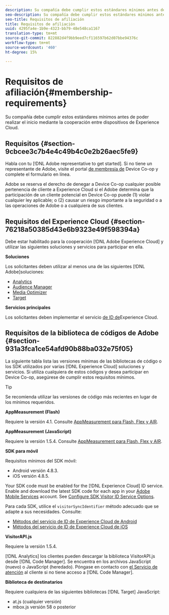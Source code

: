 ```yaml
---
description: Su compañía debe cumplir estos estándares mínimos antes de poder realizar el inicio mediante la cooperación entre dispositivos de Experience Cloud.
seo-description: Su compañía debe cumplir estos estándares mínimos antes de poder realizar el inicio mediante la cooperación entre dispositivos de Experience Cloud.
seo-title: Requisitos de afiliación
title: Requisitos de afiliación
uuid: 4295fa4e-1b9e-4323-bb79-48e548ca1167
translation-type: tm+mt
source-git-commit: 822882d4f9bb9eed7cf116597b62d07bbe94376c
workflow-type: tm+mt
source-wordcount: '460'
ht-degree: 15%

---
```



# Requisitos de afiliación{#membership-requirements}

Su compañía debe cumplir estos estándares mínimos antes de poder realizar el inicio mediante la cooperación entre dispositivos de Experience Cloud.

## Requisitos {#section-9cbcee3c7b4e4c49b4c0e2b26aec5fe9}

Habla con tu [!DNL Adobe representative to get started]. Si no tiene un representante de Adobe, visite el portal [de membresía de](http://landing.adobe.com/en/na/events/summit/275658-summit-co-op.html) Device Co-op y complete el formulario en línea.

Adobe se reserva el derecho de denegar a Device Co-op cualquier posible pertenencia de cliente a Experience Cloud si el Adobe determina que la participación de un cliente potencial en Device Co-op puede (1) violar cualquier ley aplicable; o (2) causar un riesgo importante a la seguridad o a las operaciones de Adobe o a cualquiera de sus clientes.

## Requisitos del Experience Cloud {#section-76218a50385d43e6b9323e49f598394a}

Debe estar habilitado para la cooperación [!DNL Adobe Experience Cloud] y utilizar las siguientes soluciones y servicios para participar en ella.

**Soluciones**

Los solicitantes deben utilizar al menos una de las siguientes [!DNL Adobe]soluciones:

* [Analytics](http://www.adobe.com/es/marketing-cloud/web-analytics.html)
* [Audience Manager](http://www.adobe.com/es/marketing-cloud/data-management-platform.html)
* [Media Optimizer](http://www.adobe.com/marketing-cloud/online-advertising-management.html)
* [Target](http://www.adobe.com/es/marketing-cloud/testing-targeting.html)

**Servicios principales**

Los solicitantes deben implementar el servicio [de ID de](https://docs.adobe.com/content/help/es-ES/id-service/using/home.html)Experience Cloud.

## Requisitos de la biblioteca de códigos de Adobe {#section-931a3fca1ce54afd90b88ba032e75f05}

La siguiente tabla lista las versiones mínimas de las bibliotecas de código o los SDK utilizados por varias [!DNL Experience Cloud] soluciones y servicios. Si utiliza cualquiera de estos códigos y desea participar en Device Co-op, asegúrese de cumplir estos requisitos mínimos.

>[!TIP]
>
>Se recomienda utilizar las versiones de código más recientes en lugar de los mínimos requeridos.

**AppMeasurement (Flash)**

Requiere la versión 4.1. Consulte [AppMeasurement para Flash, Flex y AIR](https://github.com/AdobeDocs/analytics-1.4-apis/blob/master/docs/data-insertion-api/index.md).

**AppMeasurement (JavaScript)**

Requiere la versión 1.5.4. Consulte [AppMeasurement para Flash, Flex y AIR](https://docs.adobe.com/content/help/es-ES/analytics/implementation/js/migrate-from-hcode.html).

**SDK para móvil**

Requisitos mínimos del SDK móvil:

* Android versión 4.8.3.
* iOS versión 4.8.5.

Your SDK code must be enabled for the [!DNL Experience Cloud] ID service. Enable and download the latest SDK code for each app in your [Adobe Mobile Services](https://mobilemarketing.adobe.com/) account. See [Configure SDK Visitor ID Service Options](https://docs.adobe.com/content/help/es-ES/mobile-services/using/manage-app-settings-ug/configuring-app/t-config-visitor.html).

Para cada SDK, utilice el `visitorSyncIdentifier` método adecuado que se adapte a sus necesidades. Consulte:

* [Métodos del servicio de ID de Experience Cloud de Android](https://docs.adobe.com/content/help/en/mobile-services/android/experience-cloud-android/mcvid.html)
* [Métodos del servicio de ID de Experience Cloud de iOS](https://docs.adobe.com/content/help/en/mobile-services/ios/exp-cloud-ios/mcvid.html)

**VisitorAPI.js**

Requiere la versión 1.5.4.

[!DNL Analytics] los clientes pueden descargar la biblioteca VisitorAPI.js desde [!DNL Code Manager]. Se encuentra en los archivos JavaScript (nuevo) o JavaScript (heredado). Póngase en contacto con [el Servicio de atención](https://helpx.adobe.com/es/marketing-cloud/contact-support.html) al cliente si no tiene acceso a [!DNL Code Manager].

**Biblioteca de destinatarios**

Requiere cualquiera de las siguientes bibliotecas [!DNL Target] JavaScript:

* at.js (cualquier versión)
* mbox.js versión 58 o posterior

